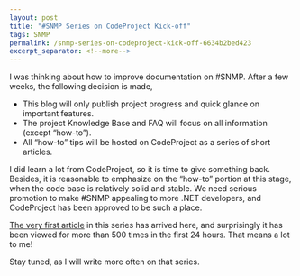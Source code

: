 ```yaml
---
layout: post
title: "#SNMP Series on CodeProject Kick-off"
tags: SNMP
permalink: /snmp-series-on-codeproject-kick-off-6634b2bed423
excerpt_separator: <!--more-->
---
```

I was thinking about how to improve documentation on #SNMP. After a few weeks, the following decision is made,

* This blog will only publish project progress and quick glance on important features.
* The project Knowledge Base and FAQ will focus on all information (except “how-to”).
* All “how-to” tips will be hosted on CodeProject as a series of short articles.
<!--more-->

I did learn a lot from CodeProject, so it is time to give something back. Besides, it is reasonable to emphasize on the “how-to” portion at this stage, when the code base is relatively solid and stable. We need serious promotion to make #SNMP appealing to more .NET developers, and CodeProject has been approved to be such a place.

[The very first article](http://www.codeproject.com/Articles/468892/An-introduction-to-sharpSNMP-an-Open-Source-SNMP) in this series has arrived here, and surprisingly it has been viewed for more than 500 times in the first 24 hours. That means a lot to me!

Stay tuned, as I will write more often on that series.

